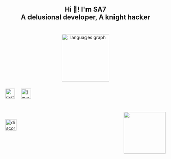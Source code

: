 <h2 align="center">Hi 👋! I'm SA7<br>A delusional developer, A knight hacker</h2>

###

<br clear="both">

<div align="center">
  <img src="https://github-readme-stats.vercel.app/api/top-langs?username=0xSA7&locale=en&hide_title=true&layout=compact&card_width=320&langs_count=10&theme=dracula&hide_border=true" height="150" alt="languages graph"  />
</div>

###

<div align="left">
  <img src="https://cdn.jsdelivr.net/gh/devicons/devicon/icons/matlab/matlab-original.svg" height="30" alt="matlab logo"  />
  <img width="12" />
  <img src="https://cdn.jsdelivr.net/gh/devicons/devicon/icons/java/java-original.svg" height="30" alt="java logo"  />
</div>

###

<br clear="both">

<img align="right" height="132" src="https://i.imgflip.com/8pheon.gif"  />

###

<div align="left">
  <a href="discordapp.com/users/726491446894657549" target="_blank">
    <img src="https://img.shields.io/static/v1?message=Discord&logo=discord&label=0xSA7&color=#0000FF&logoColor=navy&labelColor=#0000FF&style=for-the-badge" height="35" alt="discord logo"  />
  </a>
</div>

###
